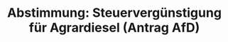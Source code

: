 ---
abstimmung:
  abstimmung: 1
  bundestagssitzung: 159
  datum: 20. März 2024
  legislaturperiode: 20
categories:
- Todo
data:
- title: Abstimmungsergebnis 20240320_1.pdf
  url: /res/2025-btw/abstimmungsergebnisse/20240320_1.pdf
- title: Abstimmungsergebnis 20240320_1_xls.xlsx
  url: /res/2025-btw/abstimmungsergebnisse/20240320_1_xls.xlsx
- title: Abstimmungsergebnis 20240320_1_xls.csv
  url: /res/2025-btw/abstimmungsergebnisse_csv/20240320_1_xls.csv
documents:
- local: /res/2025-btw/drucksachen/2010055.pdf
  summary: '### Antrag der AfD-Fraktion: Deutsche Bauern nicht erneut belasten – Steuervergünstigung
    für Agrardiesel


    Der Antrag der AfD-Fraktion fordert den Erhalt der Steuervergünstigung für Agrardiesel.  Die
    Abgeordneten argumentieren, dass die geplante Abschaffung die Landwirtschaft übermäßig
    belastet und zu höheren Lebensmittelpreisen führt.  Der Antrag widerspricht der
    geplanten schrittweisen Abschaffung der Vergünstigung bis 2026.


    **Kernpunkte und Ziele:**


    * Beibehaltung der Steuervergünstigung für Agrardiesel im Jahr 2024

    * Vermeidung zusätzlicher Belastung der Landwirtschaft

    * Verhinderung künstlicher Verteuerung von Lebensmitteln

    * Berücksichtigung des Beschlusses des Rechnungsprüfungsausschusses

    * Streichung geplanter Kürzungen im Bundeshaushalt 2024 statt Kürzung der Agrardieselvergünstigung

    * Respektierung der Beschlüsse der Parlamentsgremien'
  title: Drucksache 20/10055
  url: https://dserver.bundestag.de/btd/20/100/2010055.pdf
- local: /res/2025-btw/drucksachen/2010469.pdf
  summary: '### Beschlussempfehlung und Bericht des Finanzausschusses: Ablehnung von
    Anträgen der AfD zur Agrardiesel-Besteuerung


    Der Finanzausschuss empfiehlt die Ablehnung zweier Anträge der AfD-Fraktion.  Die
    Anträge fordern die Beibehaltung der Steuervergünstigung für Agrardiesel (Antrag
    20/10055) und eine Verdoppelung der Agrardieselrückerstattung (Antrag 20/10056)
    beziehungsweise die Zulassung von Heizöl als Kraftstoff für landwirtschaftliche
    Fahrzeuge.  Die Ausschüsse für Ernährung und Landwirtschaft und der Haushaltsausschuss
    teilen die Ablehnungsempfehlung.


    **Kernpunkte und Ziele:**


    * Beibehaltung der Steuervergünstigung für Agrardiesel im Jahr 2024

    * Verdoppelung der Agrardieselrückerstattung ab 2025

    * Zulassung von Heizöl als Kraftstoff für landwirtschaftliche Fahrzeuge

    * Abschaffung der CO2-Bepreisung auf Dieselkraftstoffe'
  title: Drucksache 20/10469
  url: https://dserver.bundestag.de/btd/20/104/2010469.pdf
ergebnis:
  AfD:
    enthaltung: 0
    gesamt: 78
    ja: 0
    nein: 60
    nichtabgegeben: 18
    ungueltig: 0
  BSW:
    enthaltung: 0
    gesamt: 10
    ja: 3
    nein: 0
    nichtabgegeben: 7
    ungueltig: 0
  Bündnis 90/Die Grünen:
    enthaltung: 0
    gesamt: 117
    ja: 98
    nein: 0
    nichtabgegeben: 19
    ungueltig: 0
  CDU/CSU:
    enthaltung: 0
    gesamt: 197
    ja: 171
    nein: 0
    nichtabgegeben: 26
    ungueltig: 0
  Die Linke:
    enthaltung: 0
    gesamt: 28
    ja: 19
    nein: 0
    nichtabgegeben: 9
    ungueltig: 0
  FDP:
    enthaltung: 0
    gesamt: 91
    ja: 76
    nein: 0
    nichtabgegeben: 15
    ungueltig: 0
  Fraktionslos:
    enthaltung: 0
    gesamt: 6
    ja: 1
    nein: 4
    nichtabgegeben: 1
    ungueltig: 0
  SPD:
    enthaltung: 0
    gesamt: 207
    ja: 185
    nein: 0
    nichtabgegeben: 22
    ungueltig: 0
layout: abstimmung
links:
- title: Link zu bundestag.de
  url: https://www.bundestag.de/parlament/plenum/abstimmung/abstimmung?id=907
preview: 'Deutscher Bundestag


  159. Sitzung des Deutschen Bundestages

  am Mittwoch, 20. März 2024


  Endgültiges Ergebnis der Namentlichen Abstimmung Nr. 1


  Beschlussempfehlung des Finanzausschusses (7. Ausschuss)

  zu dem Antrag der Abgeordneten Frank Rinck, Stephan Protschka, Peter Felser, weiterer

  Abgeordneter und der Fraktion der AfD

  Deutsche Bauern nicht erneut belasten - Steuervergünstigung für Agrardiesel

  Drs. 20/10055 und 20/10469a'
tags:
- Todo
title: 'Abstimmung: Steuervergünstigung für Agrardiesel (Antrag AfD)'
---